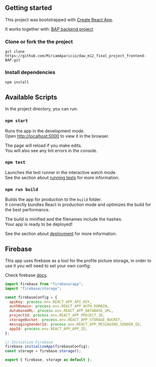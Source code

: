 ## Getting started

This project was bootstrapped with [Create React App](https://github.com/facebook/create-react-app).

It works together with: [BAP backend project](https://github.com/MiriamAparicio/daw_m12_final_project_backend_BAP)

### Clone or fork the the project

`git clone https://github.com/MiriamAparicio/daw_m12_final_project_frontend-BAP.git`

### Install dependencies

`npm install`

## Available Scripts

In the project directory, you can run:

### `npm start`

Runs the app in the development mode.<br />
Open [http://localhost:5000](http://localhost:5000) to view it in the browser.

The page will reload if you make edits.<br />
You will also see any lint errors in the console.

### `npm test`

Launches the test runner in the interactive watch mode.<br />
See the section about [running tests](https://facebook.github.io/create-react-app/docs/running-tests) for more information.

### `npm run build`

Builds the app for production to the `build` folder.<br />
It correctly bundles React in production mode and optimizes the build for the best performance.

The build is minified and the filenames include the hashes.<br />
Your app is ready to be deployed!

See the section about [deployment](https://facebook.github.io/create-react-app/docs/deployment) for more information.

## Firebase

This app uses firebase as a tool for the profile picture storage, in order to use it you will need to set your own config:

Check firebase [docs](https://firebase.google.com/docs/web/setup).

```javascript
import firebase from "firebase/app";
import "firebase/storage";

const firebaseConfig = {
  apiKey: process.env.REACT_APP_API_KEY,
  authDomain: process.env.REACT_APP_AUTH_DOMAIN,
  databaseURL: process.env.REACT_APP_DATABASE_URL,
  projectId: process.env.REACT_APP_PROJECT_ID,
  storageBucket: process.env.REACT_APP_STORAGE_BUCKET,
  messagingSenderId: process.env.REACT_APP_MESSAGING_SENDER_ID,
  appId: process.env.REACT_APP_APP_ID,
};

// Initialize Firebase
firebase.initializeApp(firebaseConfig);
const storage = firebase.storage();

export { firebase, storage as default };
```
